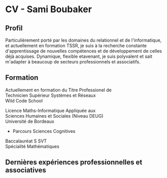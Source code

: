 # CV - Sami Boubaker
## Profil
Particulièrement porté par les domaines du relationnel et de l'informatique, et actuellement en formation TSSR, je suis à la recherche constante d'apprentissage de nouvelles compétences et de développement de celles déjà acquises. Dynamique, flexible etavenant, je suis polyvalent et sait m'adapter à beaucoup de secteurs professionnels et associatifs.

## Formation
Actuellement en formation du Titre Professionel de  
Technicien Supérieur Systèmes et Réseaux  
Wild Code School

Licence Maths-Informatique Appliquée aux  
Sciences Humaines et Sociales (Niveau DEUG)  
Université de Bordeaux  
- Parcours Sciences Cognitives

Baccalauréat S SVT  
Spécialité Mathématiques

## Dernières expériences professionnelles et associatives

